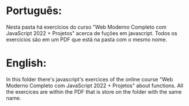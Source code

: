 # Português:

Nesta pasta há exercícios do curso "Web Moderno Completo com JavaScript 2022 + Projetos" acerca de fuções em javascript. Todos os exercícios são em um PDF que está na pasta com o mesmo nome.

# English:

In this folder there's javascript's exercices of the online course "Web Moderno Completo com JavaScript 2022 + Projetos" about functions. All the exercices are within the PDF that is store on the folder with the same name.